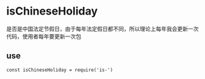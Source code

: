# isChineseHoliday

是否是中国法定节假日，由于每年法定假日都不同，所以理论上每年我会更新一次代码，使用者每年要更新一次包

## use

```
const isChineseHoliday = require('is-')
```